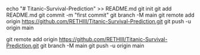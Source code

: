 echo "# Titanic-Survival-Prediction" >> README.md
git init
git add README.md
git commit -m "first commit"
git branch -M main
git remote add origin https://github.com/RETHIII/Titanic-Survival-Prediction.git
git push -u origin main

git remote add origin https://github.com/RETHIII/Titanic-Survival-Prediction.git
git branch -M main
git push -u origin main

